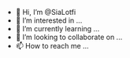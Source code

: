 - 👋 Hi, I’m @SiaLotfi
- 👀 I’m interested in ...
- 🌱 I’m currently learning ...
- 💞️ I’m looking to collaborate on ...
- 📫 How to reach me ...

<!---
SiaLotfi/SiaLotfi is a ✨ special ✨ repository because its `README.md` (this file) appears on your GitHub profile.
You can click the Preview link to take a look at your changes.
--->
